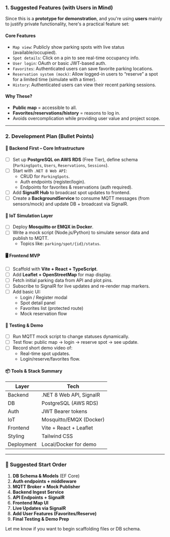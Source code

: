 ### 1. Suggested Features (with Users in Mind)

Since this is a **prototype for demonstration**, and you're using **users** mainly to justify private functionality, here's a practical feature set:

#### Core Features
- `Map view`: Publicly show parking spots with live status (available/occupied).
- `Spot details`: Click on a pin to see real-time occupancy info.
- `User login`: OAuth or basic JWT-based auth.
- `Favorites`: Authenticated users can save favorite parking locations.
- `Reservation system (mock)`: Allow logged-in users to “reserve” a spot for a limited time (simulate with a timer).
- `History`: Authenticated users can view their recent parking sessions.

#### Why These?
- **Public map** = accessible to all.
- **Favorites/reservations/history** = reasons to log in.
- Avoids overcomplication while providing user value and project scope.

---

### 2. Development Plan (Bullet Points)

#### 🔧 Backend First – Core Infrastructure
- [ ] Set up **PostgreSQL on AWS RDS** (Free Tier), define schema (`ParkingSpots`, `Users`, `Reservations`, `Sessions`).
- [ ] Start with `.NET 8 Web API`:
  - CRUD for `ParkingSpots`.
  - Auth endpoints (register/login).
  - Endpoints for favorites & reservations (auth required).
- [ ] Add **SignalR Hub** to broadcast spot updates to frontend.
- [ ] Create a **BackgroundService** to consume MQTT messages (from sensors/mock) and update DB + broadcast via SignalR.

#### 📡 IoT Simulation Layer
- [ ] Deploy **Mosquitto or EMQX in Docker**.
- [ ] Write a mock script (Node.js/Python) to simulate sensor data and publish to MQTT.
  - Topics like: `parking/spot/{id}/status`.

#### 🖥️ Frontend MVP
- [ ] Scaffold with **Vite + React + TypeScript**.
- [ ] Add **Leaflet + OpenStreetMap** for map display.
- [ ] Fetch initial parking data from API and plot pins.
- [ ] Subscribe to SignalR for live updates and re-render map markers.
- [ ] Add basic UI:
    - Login / Register modal
    - Spot detail panel
    - Favorites list (protected route)
    - Mock reservation flow

#### 🧪 Testing & Demo
- [ ] Run MQTT mock script to change statuses dynamically.
- [ ] Test flow: public map → login → reserve spot → see update.
- [ ] Record short demo video of:
    - Real-time spot updates.
    - Login/reserve/favorites flow.

#### 📦 Tools & Stack Summary

| Layer        | Tech                           |
|--------------|--------------------------------|
| Backend      | .NET 8 Web API, SignalR        |
| DB           | PostgreSQL (AWS RDS)           |
| Auth         | JWT Bearer tokens              |
| IoT          | Mosquitto/EMQX (Docker)        |
| Frontend     | Vite + React + Leaflet         |
| Styling      | Tailwind CSS                   |
| Deployment   | Local/Docker for demo          |

---

### 🚀 Suggested Start Order

1. **DB Schema & Models** (EF Core)
2. **Auth endpoints + middleware**
3. **MQTT Broker + Mock Publisher**
4. **Backend Ingest Service**
5. **API Endpoints + SignalR**
6. **Frontend Map UI**
7. **Live Updates via SignalR**
8. **Add User Features (Favorites/Reserve)**
9. **Final Testing & Demo Prep**

Let me know if you want to begin scaffolding files or DB schema.